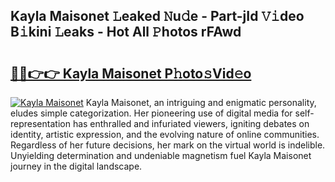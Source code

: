 ## Kayla Maisonet 𝙻eaked 𝙽u𝚍e - Part-jId 𝚅𝚒deo B𝚒kini 𝙻eaks - Hot All 𝙿hotos rFAwd

# <h2><a href="http://ld0asgq.urlbe.top/?page=Kayla+Maisonet">🔗🔗👉👉 Kayla Maisonet P𝚑oto𝚜Vid𝚎o</a></h2>

[![Kayla Maisonet](https://i.imgur.com/eBuTRDB.gif)](http://ld0asgq.urlbe.top/?page=Kayla+Maisonet)
Kayla Maisonet, an intriguing and enigmatic personality, eludes simple categorization. Her pioneering use of digital media for self-representation has enthralled and infuriated viewers, igniting debates on identity, artistic expression, and the evolving nature of online communities. Regardless of her future decisions, her mark on the virtual world is indelible. Unyielding determination and undeniable magnetism fuel Kayla Maisonet journey in the digital landscape.
